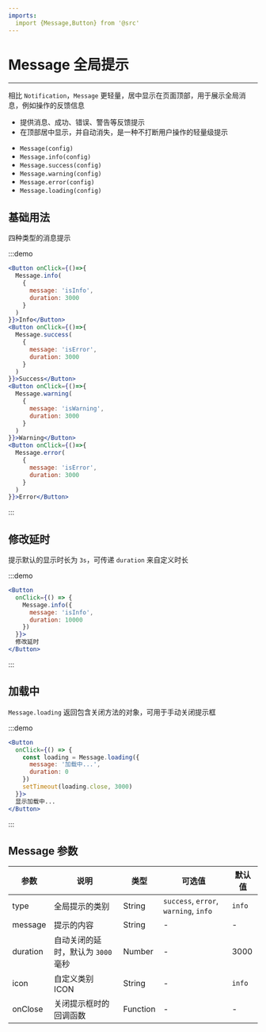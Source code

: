```yaml
---
imports:
  import {Message,Button} from '@src'
---
```


# Message 全局提示

---

相比 `Notification`，`Message` 更轻量，居中显示在页面顶部，用于展示全局消息，例如操作的反馈信息

* 提供消息、成功、错误、警告等反馈提示
* 在顶部居中显示，并自动消失，是一种不打断用户操作的轻量级提示

- `Message(config)`
- `Message.info(config)`
- `Message.success(config)`
- `Message.warning(config)`
- `Message.error(config)`
- `Message.loading(config)`

## 基础用法

四种类型的消息提示

:::demo

```jsx
<Button onClick={()=>{
  Message.info(
    {
      message: 'isInfo',
      duration: 3000
    }
  )
}}>Info</Button>
<Button onClick={()=>{
  Message.success(
    {
      message: 'isError',
      duration: 3000
    }
  )
}}>Success</Button>
<Button onClick={()=>{
  Message.warning(
    {
      message: 'isWarning',
      duration: 3000
    }
  )
}}>Warning</Button>
<Button onClick={()=>{
  Message.error(
    {
      message: 'isError',
      duration: 3000
    }
  )
}}>Error</Button>
```

:::

## 修改延时

提示默认的显示时长为 `3s`，可传递 `duration` 来自定义时长

:::demo

```jsx
<Button
  onClick={() => {
    Message.info({
      message: 'isInfo',
      duration: 10000
    })
  }}>
  修改延时
</Button>
```

:::

## 加载中

`Message.loading` 返回包含关闭方法的对象，可用于手动关闭提示框

:::demo

```jsx
<Button
  onClick={() => {
    const loading = Message.loading({
      message: '加载中...',
      duration: 0
    })
    setTimeout(loading.close, 3000)
  }}>
  显示加载中...
</Button>
```

:::

## Message 参数

| 参数     | 说明                               | 类型     | 可选值                                | 默认值 |
| -------- | ---------------------------------- | -------- | ------------------------------------- | ------ |
| type     | 全局提示的类别                     | String   | `success`, `error`, `warning`, `info` | `info` |
| message  | 提示的内容                         | String   | -                                     | -      |
| duration | 自动关闭的延时，默认为 `3000` 毫秒 | Number   | -                                     | 3000   |
| icon     | 自定义类别 ICON                    | String   | -                                     | `info` |
| onClose  | 关闭提示框时的回调函数             | Function | -                                     | -      |
